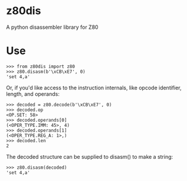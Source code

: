 # z80dis

A python disassembler library for Z80

# Use

```
>>> from z80dis import z80
>>> z80.disasm(b'\xCB\xE7', 0)
'set 4,a'
```

Or, if you'd like access to the instruction internals, like opcode identifier, length, and operands:

```
>>> decoded = z80.decode(b'\xCB\xE7', 0)
>>> decoded.op
<OP.SET: 58>
>>> decoded.operands[0]
(<OPER_TYPE.IMM: 45>, 4)
>>> decoded.operands[1]
(<OPER_TYPE.REG_A: 1>,)
>>> decoded.len
2
```

The decoded structure can be supplied to disasm() to make a string:

```
>>> z80.disasm(decoded)
'set 4,a'
```

